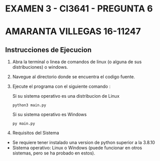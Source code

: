 # EXAMEN 3 - CI3641 - PREGUNTA 6
# AMARANTA VILLEGAS 16-11247

## Instrucciones de Ejecucion

1. Abra la terminal o linea de comandos de linux (o alguna de sus distribuciones) o windows.
2. Navegue al directorio donde se encuentra el codigo fuente.
3. Ejecute el programa con el siguiente comando :

    Si su sistema operativo es una distribucion de Linux

    ``` python3 main.py ```

    Si su sistema operativo es Windows

    ``` py main.py ```

4. Requisitos del Sistema

- Se requiere tener instalado una version de python superior a la 3.8.10
- Sistema operativo: Linux o Windows (puede funcionar en otros sistemas, pero se ha probado en estos).
